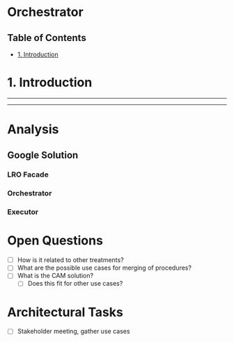 # Orchestrator <!-- omit in toc -->
## Table of Contents <!-- omit in toc -->
- [1. Introduction](#1-introduction)

# 1. Introduction

---
---

# Analysis
## Google Solution
### LRO Facade

### Orchestrator

### Executor

# Open Questions
- [ ] How is it related to other treatments?
- [ ] What are the possible use cases for merging of procedures?
- [ ] What is the CAM solution?
  - [ ] Does this fit for other use cases?

# Architectural Tasks
- [ ] Stakeholder meeting, gather use cases
